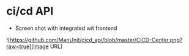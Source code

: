 # ci/cd API
- Screen shot  with integrated wit frontend 

![https://github.com/ManUnit/cicd_api/blob/master/CiCD-Center.png?raw=true](image URL)
